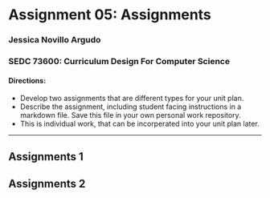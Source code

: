 # Assignment 05: Assignments

### Jessica Novillo Argudo

### SEDC 73600: Curriculum Design For Computer Science

#### Directions:
* Develop two assignments that are different types for your unit plan.
* Describe the assignment, including student facing instructions in a markdown file. Save this file in your own personal work repository.
* This is individual work, that can be incorperated into your unit plan later.
---

## Assignments 1




## Assignments 2
